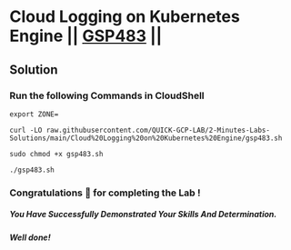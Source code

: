 # Cloud Logging on Kubernetes Engine || [GSP483](https://www.cloudskillsboost.google/focuses/10910?parent=catalog) ||

## Solution 

### Run the following Commands in CloudShell

```
export ZONE=
```
```
curl -LO raw.githubusercontent.com/QUICK-GCP-LAB/2-Minutes-Labs-Solutions/main/Cloud%20Logging%20on%20Kubernetes%20Engine/gsp483.sh

sudo chmod +x gsp483.sh

./gsp483.sh
```

### Congratulations 🎉 for completing the Lab !

##### *You Have Successfully Demonstrated Your Skills And Determination.*

#### *Well done!*
